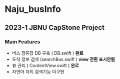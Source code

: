 # Naju_busInfo

## 2023-1 JBNU CapStone Project 
### Main Features

- 버스 정류장 DB 구축 ( DB.swift ) __완료__ 
- 도착 정보 검색 (searchBus.swift ) __view 전환 표시안됨__
- 뷰 관리 ( ContentView.swift ) __완료__
- 자연어 처리 검색기능 미구현
